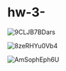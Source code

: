 # hw-3-
![9CLJB7BDars](https://user-images.githubusercontent.com/62516506/78264391-ee916580-7524-11ea-9d7e-f029c1ab0776.jpg)

![8zeRHYu0Vb4](https://user-images.githubusercontent.com/62516506/78264403-f3561980-7524-11ea-902b-24ea90806ce8.jpg)

![AmSophEph6U](https://user-images.githubusercontent.com/62516506/78264414-f6e9a080-7524-11ea-9d3c-1fcc5ee98edd.jpg)
